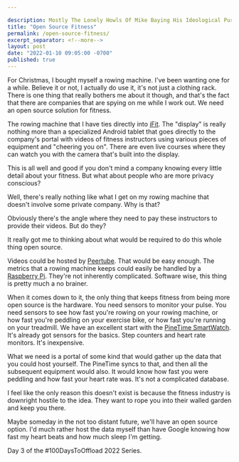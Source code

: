```yaml
---

description: Mostly The Lonely Howls Of Mike Baying His Ideological Purity At The Moon
title: "Open Source Fitness"
permalink: /open-source-fitness/
excerpt_separator: <!--more-->
layout: post
date: "2022-01-10 09:05:00 -0700"
published: true
---
```


For Christmas, I bought myself a rowing machine. I've been wanting one for a while. Believe it or not, I actually do use it, it's not just a clothing rack. There is one thing that really bothers me about it though, and that's the fact that there are companies that are spying on me while I work out. We need an open source solution for fitness.

<!--more-->

The rowing machine that I have ties directly into [iFit](https://www.ifit.com). The "display" is really nothing more than a specialized Android tablet that goes directly to the company's portal with videos of fitness instructors using various pieces of equipment and "cheering you on". There are even live courses where they can watch you with the camera that's built into the display.

This is all well and good if you don't mind a company knowing every little detail about your fitness. But what about people who are more privacy conscious?

Well, there's really nothing like what I get on my rowing machine that doesn't involve some private company. Why is that?

Obviously there's the angle where they need to pay these instructors to provide their videos. But do they?

It really got me to thinking about what would be required to do this whole thing open source.

Videos could be hosted by [Peertube](https://joinpeertube.org). That would be easy enough. The metrics that a rowing machine keeps could easily be handled by a [Raspberry Pi](https://www.raspberrypi.org). They're not inherently complicated. Software wise, this thing is pretty much a no brainer.

When it comes down to it, the only thing that keeps fitness from being more open source is the hardware. You need sensors to monitor your pulse. You need sensors to see how fast you're rowing on your rowing machine, or how fast you're peddling on your exercise bike, or how fast you're running on your treadmill. We have an excellent start with the [PineTime SmartWatch](https://pine64.com/product/pinetime-smartwatch-sealed/). It's already got sensors for the basics. Step counters and heart rate monitors. It's inexpensive.

What we need is a portal of some kind that would gather up the data that you could host yourself. The PineTime syncs to that, and then all the subsequent equipment would also. It would know how fast you were peddling and how fast your heart rate was. It's not a complicated database.

I feel like the only reason this doesn't exist is because the fitness industry is downright hostile to the idea. They want to rope you into their walled garden and keep you there.

Maybe someday in the not too distant future, we'll have an open source option. I'd much rather host the data myself than have Google knowing how fast my heart beats and how much sleep I'm getting. 

Day 3 of the #100DaysToOffload 2022 Series.
